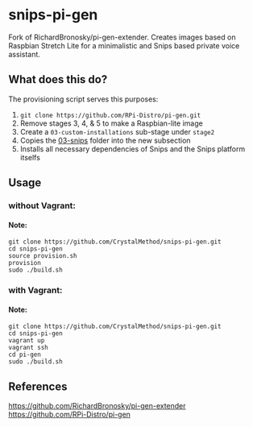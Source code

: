 # snips-pi-gen
Fork of RichardBronosky/pi-gen-extender. Creates images based on Raspbian Stretch Lite for a minimalistic and Snips based private voice assistant.

## What does this do?

The provisioning script serves this purposes:

1. `git clone https://github.com/RPi-Distro/pi-gen.git` 
1. Remove stages 3, 4, & 5 to make a Raspbian-lite image
1. Create a `03-custom-installations` sub-stage under `stage2`
1. Copies the [03-snips][1] folder into the new subsection
1. Installs all necessary dependencies of Snips and the Snips platform itselfs

## Usage

### without Vagrant:

#### Note:

<!-- -->

    git clone https://github.com/CrystalMethod/snips-pi-gen.git
    cd snips-pi-gen
    source provision.sh
    provision
    sudo ./build.sh


### with Vagrant:

#### Note:

<!-- -->

    git clone https://github.com/CrystalMethod/snips-pi-gen.git
    cd snips-pi-gen
    vagrant up
    vagrant ssh
    cd pi-gen
    sudo ./build.sh

## References

https://github.com/RichardBronosky/pi-gen-extender   
https://github.com/RPi-Distro/pi-gen   

[1]: https://github.com/CrystalMethod/snips-pi-gen/tree/master/assets/03-snips
